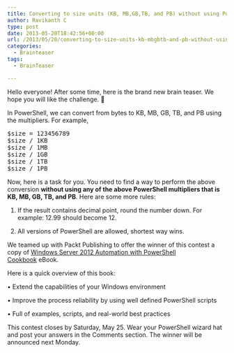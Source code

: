 ```yaml
---
title: Converting to size units (KB, MB,GB,TB, and PB) without using PowerShell multipliers
author: Ravikanth C
type: post
date: 2013-05-20T18:42:56+00:00
url: /2013/05/20/converting-to-size-units-kb-mbgbtb-and-pb-without-using-powershell-multipliers/
categories:
  - Brainteaser
tags:
  - BrainTeaser

---
```

Hello everyone! After some time, here is the brand new brain teaser. We hope you will like the challenge. 🙂 

In PowerShell, we can convert from bytes to KB, MB, GB, TB, and PB using the multipliers. For example,

<pre class="brush: powershell; title: ; notranslate" title="">$size = 123456789
$size / 1KB
$size / 1MB
$size / 1GB
$size / 1TB
$size / 1PB
</pre>

Now, here is a task for you. You need to find a way to perform the above conversion **without using any of the above PowerShell multipliers that is KB, MB, GB, TB, and PB**. Here are some more rules:

1. If the result contains decimal point, round the number down. For example: 12.99 should become 12.
  
2. All versions of PowerShell are allowed, shortest way wins.

We teamed up with Packt Publishing to offer the winner of this contest a copy of [Windows Server 2012 Automation with PowerShell Cookbook][1] eBook.

Here is a quick overview of this book:

• Extend the capabilities of your Windows environment

• Improve the process reliability by using well defined PowerShell scripts

• Full of examples, scripts, and real-world best practices

This contest closes by Saturday, May 25. Wear your PowerShell wizard hat and post your answers in the Comments section. The winner will be announced next Monday.

[1]: http://www.packtpub.com/windows-server-2012-automation-with-powershell/book